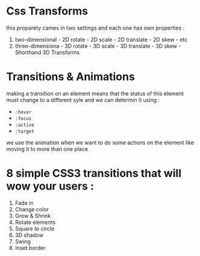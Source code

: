 # Css Transforms 
  this proparety cames in two settings and each one has own properties :
   1. two-dimensional 
     - 2D rotate
     - 2D scale
     - 2D translate 
     - 2D skew
     - etc
   2. three-dimensiona
     - 3D rotate
     - 3D scale
     - 3D translate 
     - 3D skew
     - Shorthand 3D Transforms

# Transitions & Animations 
   making a transition on an element means that the status of this element must change to a different syle and we can determin it using :
   * ``` :hover ```
   * ``` :focus ```
   * ``` :active ```
   * ``` :target ```

   we use the animation when we want to do some actions on the element like moving it to more than one place 

# 8 simple CSS3 transitions that will wow your users :
  1. Fade in
  2. Change color
  3. Grow & Shrink
  4. Rotate elements
  5. Square to circle
  6. 3D shadow
  7. Swing
  8. Inset border

